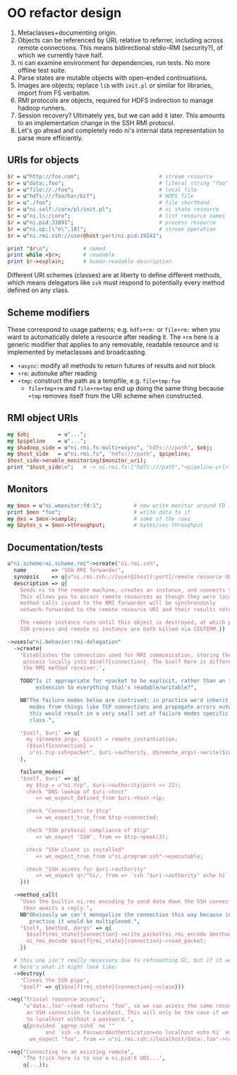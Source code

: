 # OO refactor design
1. Metaclasses+documenting origin.
2. Objects can be referenced by URL relative to referrer, including across
   remote connections. This means bidirectional stdio-RMI (security?), of which
   we currently have half.
3. ni can examine environment for dependencies, run tests. No more offline
   test suite.
4. Parse states are mutable objects with open-ended continuations.
5. Images are objects; replace `lib` with `init.pl` or similar for libraries,
   import from FS verbatim.
6. RMI protocols are objects, required for HDFS indirection to manage hadoop
   runners.
7. Session recovery? Ultimately yes, but we can add it later. This amounts to
   an implementation change in the SSH RMI protocol.
8. Let's go ahead and completely redo ni's internal data representation to
   parse more efficiently.

## URIs for objects
```pl
$r = u"http://foo.com";                         # stream resource
$r = u"data:,foo";                              # literal string "foo"
$r = u"file://./foo";                           # local file
$r = u"hdfs:///foo/bar/bif";                    # HDFS file
$r = u"./foo";                                  # file shorthand
$r = u"ni.self:/core/pl/init.pl";               # ni state resource
$r = u"ni.ls:/core";                            # list resource names
$r = u"ni.pid:31891";                           # process resource
$r = u"ni.op:[\"n\",10]";                       # stream operation
$r = u"ni.rmi.ssh://user@host:port/ni.pid:19241";

print "$r\n";           # named
print while <$r>;       # readable
print $r->explain;      # human-readable description
```

Different URI schemes (classes) are at liberty to define different methods,
which means delegators like `ssh` must respond to potentially every method
defined on any class.

## Scheme modifiers
These correspond to usage patterns; e.g. `hdfs+rm:` or `file+rm:` when you want
to automatically delete a resource after reading it. The `+rm` here is a
generic modifier that applies to any removable, readable resource and is
implemented by metaclasses and broadcasting.

- `+async`: modify all methods to return futures of results and not block
- `+rm`: autonuke after reading
- `+tmp`: construct the path as a tempfile, e.g. `file+tmp:foo`
  - `file+tmp+rm` and `file+rm+tmp` end up doing the same thing because `+tmp`
    removes itself from the URI scheme when constructed.

## RMI object URIs
```pl
my $obj         = u"...";
my $pipeline    = u"...";
my $hadoop_side = u"ni.rmi.fs-multi+async", 'hdfs:///path', $obj;
my $host_side   = u"ni.rmi.fs", 'hdfs:///path', $pipeline;
$host_side->enable_monitoring($monitor_uri);
print "$host_side\n";   # -> ni.rmi.fs:["hdfs:///path","<pipeline-url>"]
```

## Monitors
```pl
my $mon = u"ni.wmonitor:fd:1";          # new write monitor around FD 1
print $mon "foo";                       # write data to it
my @xs = $mon->sample;                  # some of the rows
my $bytes_s = $mon->throughput;         # bytes/sec throughput
```

## Documentation/tests
```pl
u"ni.scheme:ni.scheme.rmi"->create('ni.rmi.ssh',
  name        => 'SSH RMI forwarder',
  synopsis    => q{u"ni.rmi.ssh://[user@]host[:port]/remote resource URI"},
  description => q{
    Sends ni to the remote machine, creates an instance, and connects to it.
    This allows you to access remote resources as though they were local; all
    method calls issued to the RMI forwarder will be synchronously
    network-forwarded to the remote resource URI and their results returned.

    The remote instance runs until this object is destroyed, at which point the
    SSH process and remote ni instance are both killed via SIGTERM.})

->uses(u"ni.behavior:rmi-delegation"
  ->create(
    'Establishes the connection used for RMI communication, storing the
     process locally into $$self{connection}. The $self here is different from
     the RMI method receiver.',

    TODO"Is it appropriate for +packet to be explicit, rather than an implicit
         extension to everything that's readable/writable?",

    NB"The failure modes below are contrived: in practice we'd inherit failure
       modes from things like TCP connections and propagate errors outwards;
       this would result in a very small set of failure modes specific to this
       class.",

    '$self, $uri' => q{
      my ($remote_argv, $init) = remote_instantiation;
      ($$self{connection} =
       u"ni.tcp.ssh+packet", $uri->authority, @$remote_argv)->write($init);
    },

    failure_modes(
    '$self, $uri' => q{
      my $tcp = u"ni.tcp", $uri->authority(port => 22);
      check "DNS lookup of $uri->host"
         => we_expect_defined_from $uri->host->ip;

      check "Connections to $tcp"
         => we_expect_true_from $tcp->connected;

      check "SSH protocol compliance of $tcp"
         => we_expect 'SSH', from => $tcp->peek(3);

      check "SSH client is installed"
         => we_expect_true_from u"ni.program:ssh"->executable;

      check "SSH access for $uri->authority"
         => we_expect qr/^hi/, from => `ssh "$uri->authority" echo hi`;
    }))

  ->method_call(
    'Uses the builtin ni.rmi encoding to send data down the SSH connection,
     then awaits a reply.',
    NB"Obviously we can't monopolize the connection this way because in
       practice it would be multiplexed.",
    '$self, $method, @args' => q{
      $$self{rmi_state}{connection}->write_packet(ni_rmi_encode $method, @args);
      ni_rmi_decode $$self{rmi_state}{connection}->read_packet;
    })

  # this one isn't really necessary due to refcounting GC, but if it were,
  # here's what it might look like:
  ->destroy(
    'Closes the SSH pipe',
    '$self' => q{$$self{rmi_state}{connection}->close}))

->eg('Trivial resource access',
     'u"data:,foo"->read returns "foo", so we can access the same resource over
      an SSH connection to localhost. This will only be the case if we can ssh
      to localhost without a password.',
     q{provided `pgrep sshd` ne ""
            and `ssh -o PasswordAuthentication=no localhost echo hi` eq "hi\n",
       we_expect "foo", from => u"ni.rmi.ssh://localhost/data:,foo"->read})

->eg('Connecting to an existing remote',
     'The trick here is to use a ni.pid:X URI...',
     q{...});
```
